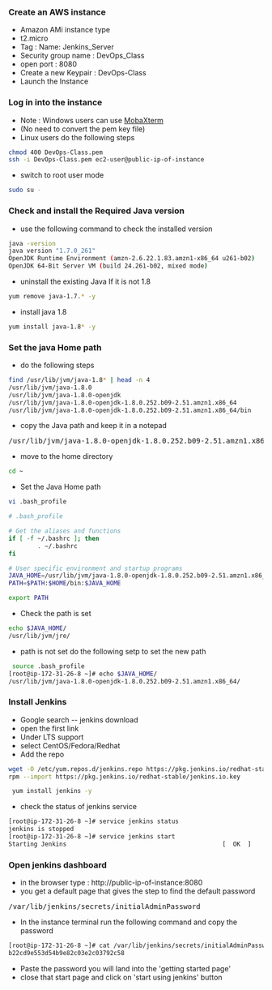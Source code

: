 ### Create an AWS instance 
* Amazon AMi instance type
* t2.micro
* Tag : Name: Jenkins_Server
* Security group name : DevOps_Class
* open port : 8080
* Create a new Keypair : DevOps-Class
* Launch the Instance
### Log in into the instance
* Note : Windows users can use [MobaXterm](https://mobaxterm.mobatek.net/)
* (No need to convert the pem key file)
* Linux users do the following steps
``` bash
chmod 400 DevOps-Class.pem
ssh -i DevOps-Class.pem ec2-user@public-ip-of-instance
```
* switch to root user mode
``` bash
sudo su -
```
### Check and install the Required Java version
* use the following command to check the installed version
``` bash
java -version
java version "1.7.0_261"
OpenJDK Runtime Environment (amzn-2.6.22.1.83.amzn1-x86_64 u261-b02)
OpenJDK 64-Bit Server VM (build 24.261-b02, mixed mode)
```
* uninstall the existing Java If it is not 1.8 
``` bash
yum remove java-1.7.* -y
```
* install java 1.8
``` bash
yum install java-1.8* -y
```
### Set the java Home path
* do the following steps
``` bash
find /usr/lib/jvm/java-1.8* | head -n 4
/usr/lib/jvm/java-1.8.0
/usr/lib/jvm/java-1.8.0-openjdk
/usr/lib/jvm/java-1.8.0-openjdk-1.8.0.252.b09-2.51.amzn1.x86_64
/usr/lib/jvm/java-1.8.0-openjdk-1.8.0.252.b09-2.51.amzn1.x86_64/bin
```
* copy the Java path and keep it in a notepad
<pre>
/usr/lib/jvm/java-1.8.0-openjdk-1.8.0.252.b09-2.51.amzn1.x86_64
</pre>
* move to the home directory
``` bash
cd ~
```
* Set the Java Home path
``` bash
vi .bash_profile

# .bash_profile

# Get the aliases and functions
if [ -f ~/.bashrc ]; then
        . ~/.bashrc
fi

# User specific environment and startup programs
JAVA_HOME=/usr/lib/jvm/java-1.8.0-openjdk-1.8.0.252.b09-2.51.amzn1.x86_64
PATH=$PATH:$HOME/bin:$JAVA_HOME

export PATH
```
* Check the path is set
``` bash
echo $JAVA_HOME/
/usr/lib/jvm/jre/
```
* path is not set do the following setp to set the new path 
``` bash
 source .bash_profile 
[root@ip-172-31-26-8 ~]# echo $JAVA_HOME/
/usr/lib/jvm/java-1.8.0-openjdk-1.8.0.252.b09-2.51.amzn1.x86_64/
```
### Install Jenkins
* Google search -- jenkins download 
* open the first link
* Under LTS support
* select CentOS/Fedora/Redhat
* Add the repo
``` bash
wget -O /etc/yum.repos.d/jenkins.repo https://pkg.jenkins.io/redhat-stable/jenkins.repo
rpm --import https://pkg.jenkins.io/redhat-stable/jenkins.io.key

 yum install jenkins -y
```
* check the status of jenkins service
``` bash
[root@ip-172-31-26-8 ~]# service jenkins status
jenkins is stopped
[root@ip-172-31-26-8 ~]# service jenkins start
Starting Jenkins                                           [  OK  ]
```
### Open jenkins dashboard
* in the browser type : http://public-ip-of-instance:8080
* you get a default page that  gives the step to find the default password
<pre>
/var/lib/jenkins/secrets/initialAdminPassword
</pre>
* In the instance terminal run the following command and copy the password
``` bash
[root@ip-172-31-26-8 ~]# cat /var/lib/jenkins/secrets/initialAdminPassword
b22cd9e553d54b9e82c03e2c03792c58
```
* Paste the password you will land into the 'getting started page'
* close that start page and click on 'start using jenkins' button


